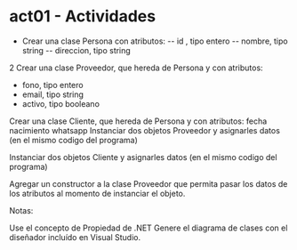 # act01 - Actividades

* Crear una clase Persona con atributos:
-- id , tipo entero
-- nombre, tipo string
-- direccion, tipo string

2 Crear una clase Proveedor, que hereda de Persona y con atributos:
- fono, tipo entero
- email, tipo string
- activo, tipo booleano

Crear una clase Cliente, que hereda de Persona y con atributos:
fecha nacimiento
whatsapp
Instanciar dos objetos Proveedor y asignarles datos (en el mismo codigo del programa)

Instanciar dos objetos Cliente y asignarles datos (en el mismo codigo del programa)

Agregar un constructor a la clase Proveedor que permita pasar los datos de los atributos al momento de instanciar el objeto.

Notas:

Use el concepto de Propiedad de .NET
Genere el diagrama de clases con el diseñador incluído en Visual Studio.
